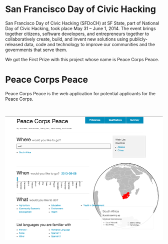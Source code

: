 
# San Francisco Day of Civic Hacking 

San Francisco Day of Civic Hacking (SFDoCH) at SF State, part of National Day of Civic Hacking, took place May 31 – June 1, 2014. The event brings together citizens, software developers, and entrepreneurs together to collaboratively create, build, and invent new solutions using publicly-released data, code and technology to improve our communities and the governments that serve them. 

We got the First Prize with this project whose name is Peace Corps Peace. 

# Peace Corps Peace

Peace Corps Peace is the web application for potential applicants for the Peace Corps.
<br/>
<br/>
<br/>

![peace corp peace website](/img/screen_shot_website.png)



